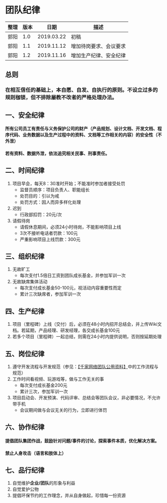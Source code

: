 # 团队纪律

| 整理 | 版本 | 日期       | 描述|
| ---- | ---- | ---------- | ----------------------------------------- |
| 郭阳 | 1.0  | 2019.03.22 | 初稿|
| 郭阳 | 1.1  | 2019.11.12 | 增加待岗要求、会议要求|
| 郭阳 | 1.2  | 2019.11.16 | 增加生产纪律、安全纪律|

## 总则

### 在相互信任的基础上，本自愿、自发、自执行的原则。不设立过多的规则枷锁，但不排除屡教不改者的严格处理办法。

## 一、安全纪律

#### 所有公司员工有责任与义务保护公司的财产（产品规划、设计文档、开发文档、程序代码、业务数据以及生产过程中的资料、文档等工作相关的内容）的安全性（不外泄）
#### 若有资料、数据外泄，依法追究相关民事、刑事责任。

## 二、时间纪律

1. 项目早会，每天8：30准时开始；不能准时参加者接受处罚
    - 监督员顺序：项目负责人、职能组长
    - 处罚目的：引以为戒
    - 处罚方式：因人而异多样化处理
2. 迟到
    - 行政部扣罚：20元/次
3. 请假待岗
    - 请假休息期间，必须24小时待岗，不能影响项目上线
    - 3次不接听电话者罚款：100元
    - 严重影响项目上线罚款：300元

## 三、组织纪律

1. 无故旷工
    - 每次支付1.5倍日工资到团队成长基金，并参加军训一次
2. 无故缺席集体活动
    - 每次支付成长基金50-100元，视活动内容重要性而定
    - 累计三次缺席者，参加军训一次

## 四、生产纪律

1. 项目（里程碑）上线（交付）后，必须在48小时内招开总结会，并上传Wiki文档。若延期，产品经理、研发经理，各交成长基金100元
2. 若多个项目（里程碑）一起总结，则需在24小时内提供说明，否则按延期处理

## 五、岗位纪律

1. 遵守开发流程与开发规范（参见：[【千家网络团队公用资料】](https://git.allhome.com.cn/NetWorksDatas/Public/standard/wikis/%E5%8D%83%E5%AE%B6%E7%BD%91%E7%BB%9C%E5%9B%A2%E9%98%9F%E5%85%AC%E7%94%A8%E8%B5%84%E6%96%99)中的工作流程与规范）
2. 工作时间看视频、玩游戏等，做与工作无关的事
    - 每次支付成长基金200元
    - 累计三次，参加军训一次
3. 项目启动会、开发预演、代码评审、总结会等团队会议，非必要情况，不允许带手机
    - 会议期间做与会议无关的行为，立即进行体罚

## 六、协作纪律

#### 提倡团队集团作战，鼓励针对问题/事件的讨论，探索事件本质，优化解决方案。
#### **禁止人身攻击（语言和肢体上）**

## 七、品行纪律

1. 自觉维护**企业/团队**的形象与利益
2. 自觉爱护公物
3. 提倡环保节约的工作理念，并从自身做起，珍惜每一份资源

